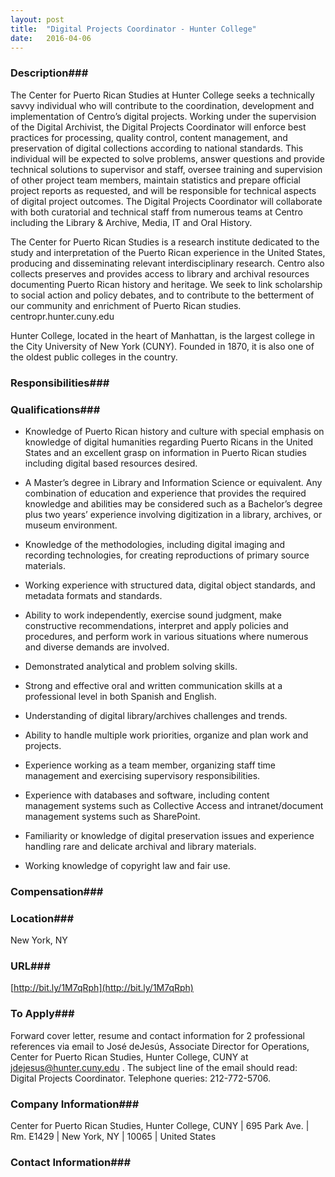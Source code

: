 ```yaml
---
layout: post
title:  "Digital Projects Coordinator - Hunter College"
date:   2016-04-06
---
```


### Description###

The Center for Puerto Rican Studies at Hunter College seeks a technically savvy individual who will contribute to the coordination, development and implementation of Centro’s digital projects. Working under the supervision of the Digital Archivist, the Digital Projects Coordinator will enforce best practices for processing, quality control, content management, and preservation of digital collections according to national standards. This individual will be expected to solve problems, answer questions and provide technical solutions to supervisor and staff, oversee training and supervision of other project team members, maintain statistics and prepare official project reports as requested, and will be responsible for technical aspects of digital project outcomes. The Digital Projects Coordinator will collaborate with both curatorial and technical staff from numerous teams at Centro including the Library & Archive, Media, IT and Oral History.

The Center for Puerto Rican Studies is a research institute dedicated to the study and interpretation of the Puerto Rican experience in the United States, producing and disseminating relevant interdisciplinary research. Centro also collects preserves and provides access to library and archival resources documenting Puerto Rican history and heritage. We seek to link scholarship to social action and policy debates, and to contribute to the betterment of our community and enrichment of Puerto Rican studies. centropr.hunter.cuny.edu

Hunter College, located in the heart of Manhattan, is the largest college in the City University of New York (CUNY). Founded in 1870, it is also one of the oldest public colleges in the country.


### Responsibilities###




### Qualifications###

* Knowledge of Puerto Rican history and culture with special emphasis on knowledge of digital humanities regarding Puerto Ricans in the United States and an excellent grasp on information in Puerto Rican studies including digital based resources desired.

* A Master’s degree in Library and Information Science or equivalent. Any combination of education and experience that provides the required knowledge and abilities may be considered such as a Bachelor’s degree plus two years’ experience involving digitization in a library, archives, or museum environment.

* Knowledge of the methodologies, including digital imaging and recording technologies, for creating reproductions of primary source materials.

* Working experience with structured data, digital object standards, and metadata formats and standards.

* Ability to work independently, exercise sound judgment, make constructive recommendations, interpret and apply policies and procedures, and perform work in various situations where numerous and diverse demands are involved.

* Demonstrated analytical and problem solving skills.

* Strong and effective oral and written communication skills at a professional level in both Spanish and English.

* Understanding of digital library/archives challenges and trends.

* Ability to handle multiple work priorities, organize and plan work and projects.

* Experience working as a team member, organizing staff time management and exercising supervisory responsibilities.

* Experience with databases and software, including content management systems such as Collective Access and intranet/document management systems such as SharePoint.

* Familiarity or knowledge of digital preservation issues and experience handling rare and delicate archival and library materials.

* Working knowledge of copyright law and fair use.



### Compensation###




### Location###

New York, NY


### URL###

[http://bit.ly/1M7qRph](http://bit.ly/1M7qRph)

### To Apply###

Forward cover letter, resume and contact information for 2 professional references via email to  José deJesús, Associate Director for Operations, Center for Puerto Rican Studies, Hunter College, CUNY at jdejesus@hunter.cuny.edu  . The subject line of the email should read: Digital Projects Coordinator. Telephone queries: 212-772-5706.


### Company Information###

Center for Puerto Rican Studies, Hunter College, CUNY | 695 Park Ave. | Rm. E1429 | New York, NY | 10065 | United States


### Contact Information###



